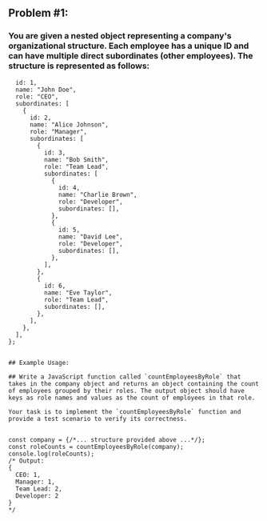 ## Problem #1:

### You are given a nested object representing a company's organizational structure. Each employee has a unique ID and can have multiple direct subordinates (other employees). The structure is represented as follows:

``` const company = {
  id: 1,
  name: "John Doe",
  role: "CEO",
  subordinates: [
    {
      id: 2,
      name: "Alice Johnson",
      role: "Manager",
      subordinates: [
        {
          id: 3,
          name: "Bob Smith",
          role: "Team Lead",
          subordinates: [
            {
              id: 4,
              name: "Charlie Brown",
              role: "Developer",
              subordinates: [],
            },
            {
              id: 5,
              name: "David Lee",
              role: "Developer",
              subordinates: [],
            },
          ],
        },
        {
          id: 6,
          name: "Eve Taylor",
          role: "Team Lead",
          subordinates: [],
        },
      ],
    },
  ],
};


## Example Usage:

## Write a JavaScript function called `countEmployeesByRole` that takes in the company object and returns an object containing the count of employees grouped by their roles. The output object should have keys as role names and values as the count of employees in that role.

Your task is to implement the `countEmployeesByRole` function and provide a test scenario to verify its correctness.


const company = {/*... structure provided above ...*/};
const roleCounts = countEmployeesByRole(company);
console.log(roleCounts);
/* Output:
{
  CEO: 1,
  Manager: 1,
  Team Lead: 2,
  Developer: 2
}
*/


